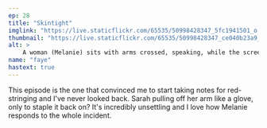 ```yaml
---
ep: 28
title: "Skintight"
imglink: "https://live.staticflickr.com/65535/50998428347_5fc1941501_o.jpg"
thumbnail: "https://live.staticflickr.com/65535/50998428347_ce040b23a9_q.jpg"
alt: >
    A woman (Melanie) sits with arms crossed, speaking, while the screen of a digital camera shows a figure (Sarah) knelt on the ground in darkness. There is something wrong with her left arm, and the screen display shows interference.
name: "faye"
hastext: true
---
```

This episode is the one that convinced me to start taking notes for red-stringing and I've never looked back. Sarah pulling off her arm like a glove, only to staple it back on? It's incredibly unsettling and I love how Melanie responds to the whole incident.